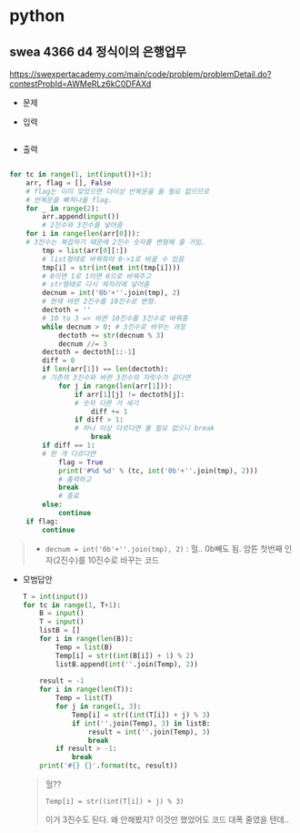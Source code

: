 # python

## swea 4366 d4 정식이의 은행업무

https://swexpertacademy.com/main/code/problem/problemDetail.do?contestProbId=AWMeRLz6kC0DFAXd



> 

* 문제

  > 
  
* 입력

  > 
  >
  > ```bash
  >
  > ```
  
* 출력

  > 
  >
  > ```bash
  >
  > ```



```python
for tc in range(1, int(input())+1):
    arr, flag = [], False
    # flag는 이미 맞았으면 더이상 반복문을 돌 필요 없으므로
    # 반복문을 빠져나올 flag.
    for _ in range(2):
        arr.append(input())
        # 2진수와 3진수를 넣어줌
    for i in range(len(arr[0])):
    # 3진수는 복잡하기 때문에 2진수 숫자를 변형해 줄 거임.
        tmp = list(arr[0][:])
        # list형태로 바꿔줘야 0->1로 바꿀 수 있음
        tmp[i] = str(int(not int(tmp[i])))
        # 0이면 1로 1이면 0으로 바꿔주고
        # str형태로 다시 제자리에 넣어줌
        decnum = int('0b'+''.join(tmp), 2)
        # 현재 바뀐 2진수를 10진수로 변형.
        dectoth = ''
        # 10 to 3 => 바뀐 10진수를 3진수로 바꿔줌
        while decnum > 0: # 3진수로 바꾸는 과정
            dectoth += str(decnum % 3)
            decnum //= 3
        dectoth = dectoth[::-1]
        diff = 0
        if len(arr[1]) == len(dectoth):
        # 기존의 3진수와 바뀐 3진수의 자릿수가 같다면
            for j in range(len(arr[1])):
                if arr[1][j] != dectoth[j]:
                # 숫자 다른 거 세기
                    diff += 1
                if diff > 1:
                # 하나 이상 다르다면 볼 필요 없으니 break
                    break
        if diff == 1:
        # 한 개 다르다면
            flag = True
            print('#%d %d' % (tc, int('0b'+''.join(tmp), 2)))
            # 출력하고
            break
            # 종료
        else:
            continue
    if flag:
        continue
```

> - `decnum = int('0b'+''.join(tmp), 2)` : 헐.. 0b빼도 됨. 암튼 첫번째 인자(2진수)를 10진수로 바꾸는 코드



* 모범답안

  ```python
  T = int(input())
  for tc in range(1, T+1):
      B = input()
      T = input()
      listB = []
      for i in range(len(B)):
          Temp = list(B)
          Temp[i] = str((int(B[i]) + 1) % 2)
          listB.append(int(''.join(Temp), 2))
   
      result = -1
      for i in range(len(T)):
          Temp = list(T)
          for j in range(1, 3):
              Temp[i] = str((int(T[i]) + j) % 3)
              if int(''.join(Temp), 3) in listB:
                  result = int(''.join(Temp), 3)
                  break
          if result > -1:
              break
      print('#{} {}'.format(tc, result))
  ```
  
  > 헐??
  >
  > `Temp[i] = str((int(T[i]) + j) % 3)`
  >
  > 이거 3진수도 된다. 왜 안해봤지? 이것만 했었어도 코드 대폭 줄였을 텐데..
